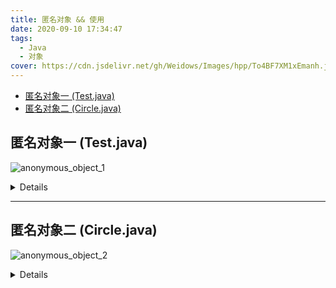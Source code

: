 ```yaml
---
title: 匿名对象 && 使用
date: 2020-09-10 17:34:47
tags:
  - Java
  - 对象
cover: https://cdn.jsdelivr.net/gh/Weidows/Images/hpp/To4BF7XM1xEmanh.jpg
---
```


<!--
 * @Author: Weidows
 * @Date: 2020-09-10 17:34:47
 * @LastEditors: Weidows
 * @LastEditTime: 2021-02-13 17:07:38
 * @FilePath: \Weidowsd:\Game\Github\Blog-private\source\_posts\Java\anonymous_object.md
-->

- [匿名对象一 (Test.java)](#匿名对象一-testjava)
- [匿名对象二 (Circle.java)](#匿名对象二-circlejava)

## 匿名对象一 (Test.java)

![anonymous_object_1](https://cdn.jsdelivr.net/gh/Weidows/Images/hpp/aqpo7tPHMDxAkbn.jpg)

<details>

```java
package twenty.september.anonymous_object;

public class Test {
int count = 0;

public void test(int count) {
System.out.println("这是个测试" + count);
}

public static void main(String[] args) {
    /**
    * 这里new了一个匿名对象,可以直接调用此对象的方法.
    * 如果一个对象只需要进行一次方法调用,可以使用匿名对象
    * 常使用匿名对象作为实参传递给一个方法调用
    */
    new Test().test(new Test().count);
  }
}

```

</details>

---

## 匿名对象二 (Circle.java)

![anonymous_object_2](https://cdn.jsdelivr.net/gh/Weidows/Images/hpp/PtY473dAChgsqpQ.jpg)

<details>

```java
package twenty.september.anonymous_object;

public class Circle {
  private double radius;

  public Circle(double radius) {
    this.radius = radius;
  }

  public double getArea() {
    double ret = 3.14 * radius * radius;
    return ret;
  }
  public static void main(String[] args) {
    /**
    * 可以同时使用构造器初始化类属性然后再调用方法
    */
    System.out.println(new Circle(5).getArea());
  }
}
```

</details>
